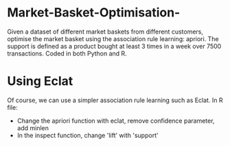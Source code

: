 # Market-Basket-Optimisation-
Given a dataset of different market baskets from different customers, optimise the market basket using the association rule learning: apriori. 
The support is defined as a product bought at least 3 times in a week over 7500 transactions.
Coded in both Python and R.

# Using Eclat
Of course, we can use a simpler association rule learning such as Eclat. In R file:
* Change the apriori function with eclat, remove confidence parameter, add minlen
* In the inspect function, change 'lift' with 'support'
